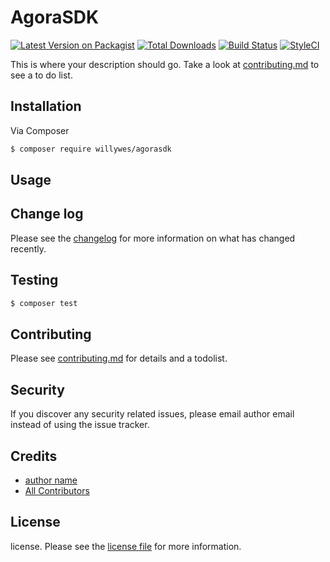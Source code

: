 # AgoraSDK

[![Latest Version on Packagist][ico-version]][link-packagist]
[![Total Downloads][ico-downloads]][link-downloads]
[![Build Status][ico-travis]][link-travis]
[![StyleCI][ico-styleci]][link-styleci]

This is where your description should go. Take a look at [contributing.md](contributing.md) to see a to do list.

## Installation

Via Composer

``` bash
$ composer require willywes/agorasdk
```

## Usage

## Change log

Please see the [changelog](changelog.md) for more information on what has changed recently.

## Testing

``` bash
$ composer test
```

## Contributing

Please see [contributing.md](contributing.md) for details and a todolist.

## Security

If you discover any security related issues, please email author email instead of using the issue tracker.

## Credits

- [author name][link-author]
- [All Contributors][link-contributors]

## License

license. Please see the [license file](license.md) for more information.

[ico-version]: https://img.shields.io/packagist/v/willywes/agorasdk.svg?style=flat-square
[ico-downloads]: https://img.shields.io/packagist/dt/willywes/agorasdk.svg?style=flat-square
[ico-travis]: https://img.shields.io/travis/willywes/agorasdk/master.svg?style=flat-square
[ico-styleci]: https://styleci.io/repos/12345678/shield

[link-packagist]: https://packagist.org/packages/willywes/agorasdk
[link-downloads]: https://packagist.org/packages/willywes/agorasdk
[link-travis]: https://travis-ci.org/willywes/agorasdk
[link-styleci]: https://styleci.io/repos/12345678
[link-author]: https://github.com/willywes
[link-contributors]: ../../contributors
